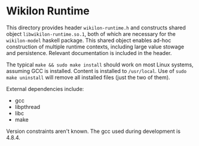 
# Wikilon Runtime

This directory provides header `wikilon-runtime.h` and constructs shared object `libwikilon-runtime.so.1`, both of which are necessary for the `wikilon-model` haskell package. This shared object enables ad-hoc construction of multiple runtime contexts, including large value stowage and persistence. Relevant documentation is included in the header.

The typical `make && sudo make install` should work on most Linux systems, assuming GCC is installed. Content is installed to `/usr/local`. Use of `sudo make uninstall` will remove all installed files (just the two of them).

External dependencies include:

* gcc
* libpthread
* libc
* make

Version constraints aren't known. The gcc used during development is 4.8.4. 
